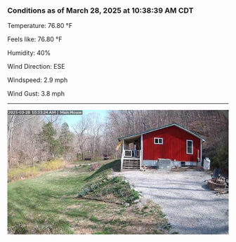 ### Conditions as of March 28, 2025 at 10:38:39 AM CDT 

Temperature: 76.80 &deg;F

Feels like: 76.80 &deg;F

Humidity: 40%

Wind Direction: ESE

Windspeed: 2.9 mph

Wind Gust: 3.8 mph

---

<img src="./images/latest.jpeg"/>


